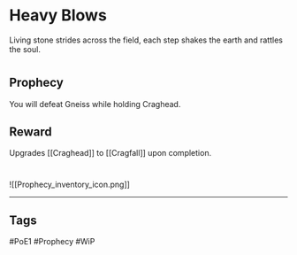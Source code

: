 # Heavy Blows
Living stone strides across the field, each step shakes the earth and rattles the soul.
#
## Prophecy
You will defeat Gneiss while holding Craghead.
## Reward
Upgrades [[Craghead]] to [[Cragfall]] upon completion. 

#
![[Prophecy_inventory_icon.png]]

---
## Tags
#PoE1 
#Prophecy
#WiP 
